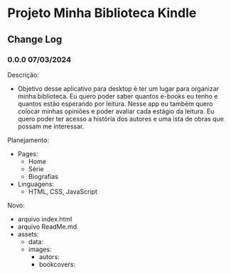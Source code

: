 # Projeto Minha Biblioteca Kindle

## Change Log

### 0.0.0 07/03/2024

Descrição:

* Objetivo desse aplicativo para desktop é ter um lugar para organizar minha biblioteca. Eu quero poder saber quantos e-books eu tenho e quantos estão esperando por leitura. Nesse app eu também quero colocar minhas opiniões e poder avaliar cada estágio da leitura. Eu quero poder ter acesso a história dos autores e uma ista de obras que possam me interessar.

Planejamento:

* Pages:
  * Home
  * Série
  * Biografias
* Linguagens:
  * HTML, CSS, JavaScript

Novo:

* arquivo index.html
* arquivo ReadMe.md
* assets:
  * data:
  * images:
    * autors:
    * bookcovers:
